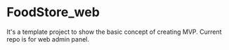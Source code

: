 # FoodStore_web
It's a template project to show the basic concept of creating MVP. Current repo is for web admin panel. 
